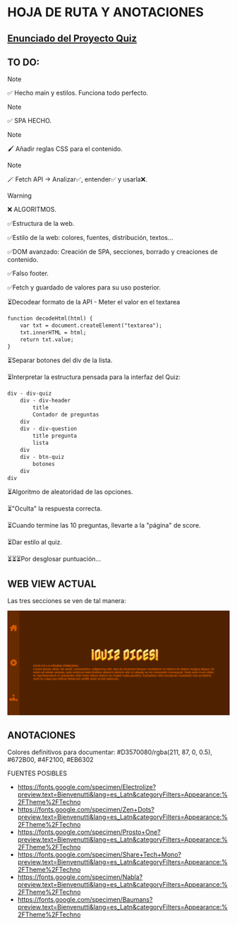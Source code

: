 # HOJA DE RUTA Y ANOTACIONES

## [Enunciado del Proyecto Quiz](./enunciado.md)

## TO DO:

> [!NOTE]
> ✅ Hecho main y estilos. Funciona todo perfecto.

> [!NOTE]
> ✅ SPA HECHO.

> [!NOTE]
> 🖌 Añadir reglas CSS para el contenido.

> [!NOTE]
> 🪄 Fetch API -> Analizar✅, entender✅ y usarla❌.

> [!WARNING]
> ❌ ALGORITMOS.

✅Estructura de la web.

✅Estilo de la web: colores, fuentes, distribución, textos...

✅DOM avanzado: Creación de SPA, secciones, borrado y creaciones de contenido.

✅Falso footer.

✅Fetch y guardado de valores para su uso posterior.

⏳Decodear formato de la API - Meter el valor en el textarea

```
function decodeHtml(html) {
	var txt = document.createElement("textarea");
	txt.innerHTML = html;
	return txt.value;
}
```

⏳Separar botones del div de la lista.

⏳Interpretar la estructura pensada para la interfaz del Quiz:

```
div - div-quiz
	div - div-header
		title
		Contador de preguntas
	div
	div - div-question
		title pregunta
		lista
	div
	div - btn-quiz
		botones
	div
div
```

⏳Algoritmo de aleatoridad de las opciones.

⏳"Oculta" la respuesta correcta.

⏳Cuando termine las 10 preguntas, llevarte a la "página" de score.

⏳Dar estilo al quiz.

⏳⏳⏳Por desglosar puntuación...


## WEB VIEW ACTUAL

Las tres secciones se ven de tal manera:

![img](./imgProgresoProyecto/webActual.png)

## ANOTACIONES

Colores definitivos para documentar:
#D3570080/rgba(211, 87, 0, 0.5), #672B00, #4F2100, #EB6302

FUENTES POSIBLES
- https://fonts.google.com/specimen/Electrolize?preview.text=Bienvenutti&lang=es_Latn&categoryFilters=Appearance:%2FTheme%2FTechno
- https://fonts.google.com/specimen/Zen+Dots?preview.text=Bienvenutti&lang=es_Latn&categoryFilters=Appearance:%2FTheme%2FTechno
- https://fonts.google.com/specimen/Prosto+One?preview.text=Bienvenutti&lang=es_Latn&categoryFilters=Appearance:%2FTheme%2FTechno
- https://fonts.google.com/specimen/Share+Tech+Mono?preview.text=Bienvenutti&lang=es_Latn&categoryFilters=Appearance:%2FTheme%2FTechno
- https://fonts.google.com/specimen/Nabla?preview.text=Bienvenutti&lang=es_Latn&categoryFilters=Appearance:%2FTheme%2FTechno
- https://fonts.google.com/specimen/Baumans?preview.text=Bienvenutti&lang=es_Latn&categoryFilters=Appearance:%2FTheme%2FTechno
